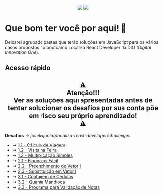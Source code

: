 <p align="center">
  <img src="https://badges.pufler.dev/created/joseliojunior/localiza-react-developer">
  <img src="https://badges.pufler.dev/updated/joseliojunior/localiza-react-developer">
</p>

# Que bom ter você por aqui! 🤩

Deixarei agrupado pastas que terão soluções em JavaScript para os vários casos propostos no bootcamp Localiza React Developer da DIO (*Digital Innovation One*).

## Acesso rápido

<h2 align="center">⚠ <br>Atenção!!!<br>Ver as soluções aqui apresentadas antes de tentar solucionar os desafios por sua conta põe em risco seu próprio aprendizado!<br> ⚠</h2>

**Desafios** → *joseliojunior/localiza-react-developer/challenges*

- ↳	[1.1 - Cálculo de Viagem](https://github.com/joseliojunior/localiza-react-developer/blob/main/challenges/firstgroup/01.%20C%C3%A1lculo%20de%20Viagem.js)
- ↳	[1.2 - Visita na Feira](https://github.com/joseliojunior/localiza-react-developer/blob/main/challenges/firstgroup/02.%20Visita%20na%20Feira.js)
- ↳	[1.3 - Multiplicação Simples](https://github.com/joseliojunior/localiza-react-developer/blob/main/challenges/firstgroup/03.%20Multiplica%C3%A7%C3%A3o%20Simples.js)
- ↳	[2.1 - Fibonacci Fácil](https://github.com/joseliojunior/uri-online-judge/blob/main/JavaScript_12.18/1151%20-%20Fibonacci%20F%C3%A1cil.js)
- ↳	[2.2 - Preenchimento de Vetor I](https://github.com/joseliojunior/uri-online-judge/blob/main/JavaScript_12.18/1173%20-%20Preenchimento%20de%20Vetor%20I.js)
- ↳	[2.3 - Substituição em Vetor I](https://github.com/joseliojunior/uri-online-judge/blob/main/JavaScript_12.18/1172%20-%20Substitui%C3%A7%C3%A3o%20de%20Vetor%20I.js)
- ↳	[3.1 - Contagem de Cédulas](https://github.com/joseliojunior/uri-online-judge/blob/main/JavaScript_12.18/1018%20-%20C%C3%A9dulas.js)
- ↳	[3.2 - Quanta Mandioca](https://github.com/joseliojunior/uri-online-judge/blob/main/JavaScript_12.18/2936%20-%20Quanta%20Mandioca.js)
- ↳	[3.3 - Programa para Validação de Notas](https://github.com/joseliojunior/uri-online-judge/blob/main/JavaScript_12.18/1118%20-%20V%C3%A1rias%20Notas%20Com%20Valida%C3%A7%C3%A3o.js)
